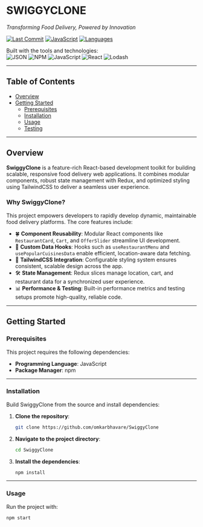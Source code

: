 # SWIGGYCLONE

_Transforming Food Delivery, Powered by Innovation_

[![Last Commit](https://img.shields.io/badge/last%20commit-december%202024-blue)](https://github.com/omkarbhavare/swiggyClone)
[![JavaScript](https://img.shields.io/badge/javascript-97.6%25-yellow)]()
[![Languages](https://img.shields.io/badge/languages-3-blue)]()

Built with the tools and technologies:  
![JSON](https://img.shields.io/badge/JSON-000?logo=json&logoColor=white)
![NPM](https://img.shields.io/badge/npm-CB3837?logo=npm&logoColor=white)
![JavaScript](https://img.shields.io/badge/JavaScript-F7DF1E?logo=javascript&logoColor=black)
![React](https://img.shields.io/badge/React-61DAFB?logo=react&logoColor=black)
![Lodash](https://img.shields.io/badge/Lodash-3492FF?logo=lodash&logoColor=white)

---

## Table of Contents

- [Overview](#overview)
- [Getting Started](#getting-started)
  - [Prerequisites](#prerequisites)
  - [Installation](#installation)
  - [Usage](#usage)
  - [Testing](#testing)

---

## Overview

**SwiggyClone** is a feature-rich React-based development toolkit for building scalable, responsive food delivery web applications. It combines modular components, robust state management with Redux, and optimized styling using TailwindCSS to deliver a seamless user experience.

### Why SwiggyClone?

This project empowers developers to rapidly develop dynamic, maintainable food delivery platforms. The core features include:

- 🍀 **Component Reusability**: Modular React components like `RestaurantCard`, `Cart`, and `OfferSlider` streamline UI development.
- 🚀 **Custom Data Hooks**: Hooks such as `useRestaurantMenu` and `usePopularCuisinesData` enable efficient, location-aware data fetching.
- 🎨 **TailwindCSS Integration**: Configurable styling system ensures consistent, scalable design across the app.
- 🛠 **State Management**: Redux slices manage location, cart, and restaurant data for a synchronized user experience.
- 📊 **Performance & Testing**: Built-in performance metrics and testing setups promote high-quality, reliable code.

---

## Getting Started

### Prerequisites

This project requires the following dependencies:

- **Programming Language**: JavaScript  
- **Package Manager**: npm

---

### Installation

Build SwiggyClone from the source and install dependencies:

1. **Clone the repository**:
    ```bash
    git clone https://github.com/omkarbhavare/SwiggyClone
    ```

2. **Navigate to the project directory**:
    ```bash
    cd SwiggyClone
    ```

3. **Install the dependencies**:
    ```bash
    npm install
    ```

---

### Usage

Run the project with:

```bash
npm start

